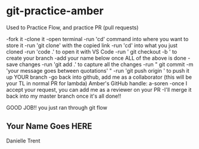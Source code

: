 # git-practice-amber

Used to Practice Flow, and practice PR (pull requests)

-fork it
-clone it
-open terminal
-run 'cd' command into where you want to store it
-run 'git clone' with the copied link
-run 'cd' into what you just cloned
-run 'code .' to open it with VS Code
-run ' git checkout -b <firstname-lastname>' to create your branch
-add your name below once ALL of the above is done
-save changes
-run 'git add .' to capture all the changes
-run " git commit -m 'your message goes between quotations' "
-run 'git push origin <firstname-lastname>' to push it up YOUR branch
-go back into github, add me as a collaborator (this will be your TL in normal PR for lambda)
Amber's GitHub handle: a-soren
-once I accept your request, you can add me as a reviewer on your PR
-I'll merge it back into my master branch once it's all done!!

GOOD JOB!! you just ran through git flow

## Your Name Goes HERE
Danielle Trent